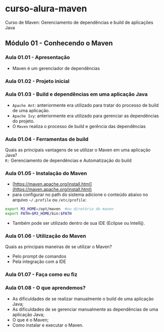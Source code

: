 # curso-alura-maven
Curso de Maven: Gerenciamento de dependências e build de aplicações Java

## Módulo 01 - Conhecendo o Maven
### Aula 01.01 - Apresentação
- Maven é um gerenciador de dependências

### Aula 01.02 - Projeto inicial

### Aula 01.03 - Build e dependências em uma aplicação Java
- `Apache Ant`: anteriormente era utilizado para tratar do processo de build de uma aplicação.
- `Apache Ivy`: anteriormente era utilizado para gerenciar as dependências do projeto.
- O `Maven` realiza o processo de build e gerência das dependências

### Aula 01.04 - Ferramentas de build
Quais as principais vantagens de se utilizar o Maven em uma aplicação Java?  
`R:` Gerenciamento de dependências e Automatização do build

### Aula 01.05 - Instalação do Maven
- [https://maven.apache.org/install.html](https://maven.apache.org/install.html)
- para configurar no path do sistema adicione o conteúdo abaixo no arquivo `~/.profile` ou `/etc/profile`:
```bash
export M3_HOME=/opt/maven  #ou diretório do maven
export PATH=$M3_HOME/bin:$PATH
```
- Também pode ser utilizado dentro de sua IDE (Eclipse ou Intellij).

### Aula 01.06 - Utilização do Maven
Quais as principais maneiras de se utilizar o Maven?
- Pelo prompt de comandos
- Pela integração com a IDE

### Aula 01.07 - Faça como eu fiz

### Aula 01.08 - O que aprendemos?
- As dificuldades de se realizar manualmente o build de uma aplicação Java;
- As dificuldades de se gerenciar manualmente as dependências de uma aplicação Java;
- O que é o Maven;
- Como instalar e executar o Maven.
